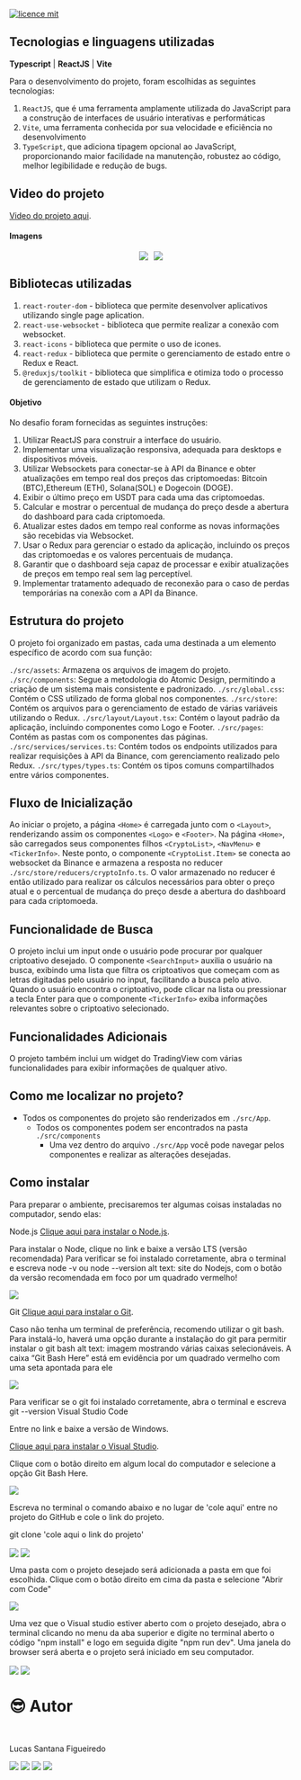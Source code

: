 [![licence mit](https://img.shields.io/badge/licence-MIT-blue.svg)](./LICENSE)

## Tecnologias e linguagens utilizadas

**Typescript** | **ReactJS** | **Vite**

Para o desenvolvimento do projeto, foram escolhidas as seguintes tecnologias:

1. `ReactJS`, que é uma ferramenta amplamente utilizada do JavaScript para a construção de interfaces de usuário interativas e performáticas
2. `Vite`, uma ferramenta conhecida por sua velocidade e eficiência no desenvolvimento
3. `TypeScript`, que adiciona tipagem opcional ao JavaScript, proporcionando maior facilidade na manutenção, robustez ao código, melhor legibilidade e redução de bugs.

## Video do projeto

<a href="https://youtu.be/_uzIHHMV9Lo">Video do projeto aqui</a>.

#### Imagens

<div style="display: flex; justify-content: center;">
  <img src='./public/images/readme/img1.jpg' style="margin-right: 10px;">
  <img src='./public/images/readme/img2.jpg'>
</div>

## Bibliotecas utilizadas

1. `react-router-dom` - biblioteca que permite desenvolver aplicativos utilizando single page aplication.
2. `react-use-websocket` - biblioteca que permite realizar a conexão com websocket.
3. `react-icons` - biblioteca que permite o uso de icones.
4. `react-redux` - biblioteca que permite o gerenciamento de estado entre o Redux e React.
5. `@reduxjs/toolkit` - biblioteca que simplifica e otimiza todo o processo de gerenciamento de estado que utilizam o Redux.

#### Objetivo

No desafio foram fornecidas as seguintes instruções:

1. Utilizar ReactJS para construir a interface do usuário.
2. Implementar uma visualização responsiva, adequada para desktops e dispositivos móveis.
3. Utilizar Websockets para conectar-se à API da Binance e obter atualizações em tempo real dos preços das criptomoedas: Bitcoin (BTC),Ethereum (ETH), Solana(SOL) e Dogecoin (DOGE).
4. Exibir o último preço em USDT para cada uma das criptomoedas.
5. Calcular e mostrar o percentual de mudança do preço desde a abertura do dashboard para cada criptomoeda.
6. Atualizar estes dados em tempo real conforme as novas informações são recebidas via Websocket.
7. Usar o Redux para gerenciar o estado da aplicação, incluindo os preços das criptomoedas e os valores percentuais de mudança.
8. Garantir que o dashboard seja capaz de processar e exibir atualizações de preços em tempo real sem lag perceptível.
9. Implementar tratamento adequado de reconexão para o caso de perdas temporárias na conexão com a API da Binance.

## Estrutura do projeto

O projeto foi organizado em pastas, cada uma destinada a um elemento específico de acordo com sua função:

`./src/assets`: Armazena os arquivos de imagem do projeto.
`./src/components`: Segue a metodologia do Atomic Design, permitindo a criação de um sistema mais consistente e padronizado.
`./src/global.css`: Contém o CSS utilizado de forma global nos componentes.
`./src/store`: Contém os arquivos para o gerenciamento de estado de várias variáveis utilizando o Redux.
`./src/layout/Layout.tsx`: Contém o layout padrão da aplicação, incluindo componentes como Logo e Footer.
`./src/pages`: Contém as pastas com os componentes das páginas.
`./src/services/services.ts`: Contém todos os endpoints utilizados para realizar requisições à API da Binance, com gerenciamento realizado pelo Redux.
`./src/types/types.ts`: Contém os tipos comuns compartilhados entre vários componentes.

## Fluxo de Inicialização

Ao iniciar o projeto, a página `<Home>` é carregada junto com o `<Layout>`, renderizando assim os componentes `<Logo>` e `<Footer>`. Na página `<Home>`, são carregados seus componentes filhos `<CryptoList>`, `<NavMenu>` e `<TickerInfo>`. Neste ponto, o componente `<CryptoList.Item>` se conecta ao websocket da Binance e armazena a resposta no reducer `./src/store/reducers/cryptoInfo.ts`. O valor armazenado no reducer é então utilizado para realizar os cálculos necessários para obter o preço atual e o percentual de mudança do preço desde a abertura do dashboard para cada criptomoeda.

## Funcionalidade de Busca

O projeto inclui um input onde o usuário pode procurar por qualquer criptoativo desejado. O componente `<SearchInput>` auxilia o usuário na busca, exibindo uma lista que filtra os criptoativos que começam com as letras digitadas pelo usuário no input, facilitando a busca pelo ativo. Quando o usuário encontra o criptoativo, pode clicar na lista ou pressionar a tecla Enter para que o componente `<TickerInfo>` exiba informações relevantes sobre o criptoativo selecionado.

## Funcionalidades Adicionais

O projeto também inclui um widget do TradingView com várias funcionalidades para exibir informações de qualquer ativo.

## Como me localizar no projeto?

- Todos os componentes do projeto são renderizados em `./src/App`.
  - Todos os componentes podem ser encontrados na pasta `./src/components`
    - Uma vez dentro do arquivo `./src/App` você pode navegar pelos componentes e realizar as alterações desejadas.

## Como instalar

Para preparar o ambiente, precisaremos ter algumas coisas instaladas no computador, sendo elas:

Node.js
<a href="https://nodejs.org/pt-br">Clique aqui para instalar o Node.js</a>.

Para instalar o Node, clique no link e baixe a versão LTS (versão recomendada)
Para verificar se foi instalado corretamente, abra o terminal e escreva node -v ou node --version
alt text: site do Nodejs, com o botão da versão recomendada em foco por um quadrado vermelho!

<img align="center" src='./public/images/readme/instrucao-node.png'>

Git
<a href="https://git-scm.com/download/windows">Clique aqui para instalar o Git</a>.

Caso não tenha um terminal de preferência, recomendo utilizar o git bash. Para instalá-lo, haverá uma opção durante a instalação do git para permitir instalar o git bash
alt text: imagem mostrando várias caixas selecionáveis. A caixa “Git Bash Here” está em evidência por um quadrado vermelho com uma seta apontada para ele

<img align="center" src='./public/images/readme/instrucao-git.png'>

Para verificar se o git foi instalado corretamente, abra o terminal e escreva git --version
Visual Studio Code

Entre no link e baixe a versão de Windows.

<a href="https://code.visualstudio.com/download">Clique aqui para instalar o Visual Studio</a>.

Clique com o botão direito em algum local do computador e selecione a opção Git Bash Here.

<img align="center" src='./public/images/readme/instrucao-gitBashHere.png'>

Escreva no terminal o comando abaixo e no lugar de 'cole aqui' entre no projeto do GitHub e cole o link do projeto.

git clone 'cole aqui o link do projeto'

<img align="center" src='./public/images/readme/instrucao-clone.png'>

<img align="center" src='./public/images/readme/instrucao-gitClone.png'>

Uma pasta com o projeto desejado será adicionada a pasta em que foi escolhida.
Clique com o botão direito em cima da pasta e selecione "Abrir com Code"

<img align="center" src='./public/images/readme/instrucao-abrirCode.png'>

Uma vez que o Visual studio estiver aberto com o projeto desejado, abra o terminal clicando no menu da aba superior e digite no terminal aberto o código "npm install" e logo em seguida digite "npm run dev". Uma janela do browser será aberta e o projeto será iniciado em seu computador.

<img align="center" src='./public/images/readme/instrucao-terminal.png'>

<img align="center" src='./public/images/readme/instrucao-npm.png'>

<br />

# :sunglasses: Autor <a name="id07"></a>

<br />

Lucas Santana Figueiredo

<div>
 <a href="https://discordapp.com/users/254746660549296128" target="_blank"><img src="https://img.shields.io/badge/Discord-7289DA?style=for-the-badge&logo=discord&logoColor=white" target="_blank"></a>
  <a href = "mailto:santanafx@hotmail.com"><img src="https://img.shields.io/badge/-Gmail-%23333?style=for-the-badge&logo=gmail&logoColor=white" target="_blank"></a>
  <a href="https://www.linkedin.com/in/lucas-santana-figueiredo/" target="_blank"><img src="https://img.shields.io/badge/-LinkedIn-%230077B5?style=for-the-badge&logo=linkedin&logoColor=white" target="_blank"></a>
  <a href="https://wa.me/5531997915854" target="_blank"><img src=https://img.shields.io/badge/WhatsApp-25D366?style=for-the-badge&logo=whatsapp&logoColor=white></a>
</div>
